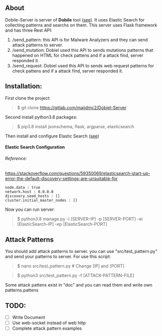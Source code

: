 ## About
Dobile-Server is server of **Dobile** tool ([see](https://github.com/majidmc2/Dobiel "Link")). It uses Elastic Search for collecting patterns and searchs on them.
This server uses Flask framework and has three Rest API:
1. /send_pattern: this API is for Malware Analyzers and they can send attack patterns to server.
2. /send_mutation: Dobiel used this API to sends mutations patterns that happened on HTML for check pattens and if a attack find, server responded it.
3. /send_request: Dobiel used this API to sends web request patterns for check pattens and if a attack find, server responded it.

## Installation:
First clone the project:
> $ git clone https://gitlab.com/majidmc2/Dobiel-Server

Second install python3.8 packages:
> $ pip3.8 install jsonschema, flask, argparse, elasticsearch

Then install and configure Elastic Search ([see](https://www.elastic.co/guide/en/elasticsearch/reference/current/deb.html "Link"))
#### Elastic Search Configuration
###### Reference:
https://stackoverflow.com/questions/59350069/elasticsearch-start-up-error-the-default-discovery-settings-are-unsuitable-for
```
node.data : true
network.host : 0.0.0.0
discovery.seed_hosts : []
cluster.initial_master_nodes : []
```

Now you can run server:
> $ python3.8 manage.py -i [SERVER-IP] -p [SERVER-PORT] -ei [ElasticSearch-IP] -ep [ElasticSearch-PORT]

## Attack Patterns
You should add attack patterns to server. you can use "src/test_pattern.py" and send your patterns to server. For use this script:
> $ nano src/test_pattern.py  # Change [IP] and [PORT]

> $ python3 src/test_pattern.py -f [ATTACK-PATTERN-FILE]

Some attack pattens exist in "doc" and you can read them and write own patterns.pattens

## TODO:
- [ ] Write Document
- [ ] Use web-socket instead of web http
- [ ] Complete attack pattern examples
